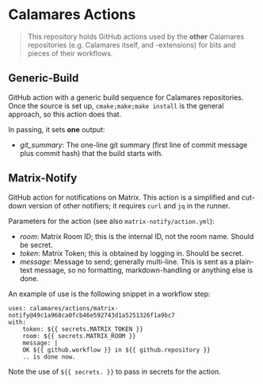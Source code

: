 <!--
    SPDX-License-Identifier: BSD-2-Clause
    SPDX-FileCopyrightText: 2021 Adriaan de Groot <groot@kde.org>
-->

# Calamares Actions

> This repository holds GitHub actions used by the **other** Calamares
> repositories (e.g. Calamares itself, and -extensions) for bits
> and pieces of their workflows.

## Generic-Build

GitHub action with a generic build sequence for Calamares repositories.
Once the source is set up, `cmake;make;make install` is the general
approach, so this action does that.

In passing, it sets **one** output:

- *git_summary*:
  The one-line git summary (first line of commit message plus commit hash)
  that the build starts with.

## Matrix-Notify

GitHub action for notifications on Matrix. This action is
a simplified and cut-down version of other notifiers;
it requires `curl` and `jq` in the runner.

Parameters for the action (see also `matrix-notify/action.yml`):

- *room*:
    Matrix Room ID; this is the internal ID, not the room name. Should be secret.
- *token*:
    Matrix Token; this is obtained by logging in. Should be secret.
- *message*:
    Message to send; generally multi-line. This is sent as a plain-text message,
    so no formatting, markdown-handling or anything else is done.
    
An example of use is the following snippet in a workflow step:

```
uses: calamares/actions/matrix-notify@49c1a968ca0fcb46e592743d1a5251326f1a9bc7
with:
    token: ${{ secrets.MATRIX_TOKEN }}
    room: ${{ secrets.MATRIX_ROOM }}
    message: |
    OK ${{ github.workflow }} in ${{ github.repository }}
    .. is done now.
```

Note the use of `${{ secrets. }}` to pass in secrets for the action.
